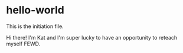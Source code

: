 # hello-world
This is the initiation file.

Hi there! I'm Kat and I'm super lucky to have an opportunity to reteach myself FEWD.

